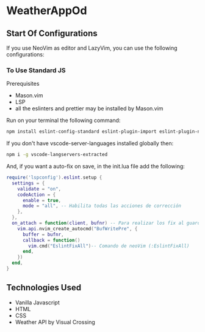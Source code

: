 # WeatherAppOd

## Start Of Configurations

If you use NeoVim as editor and LazyVim, you can use the following configurations:

### To Use Standard JS

Prerequisites

- Mason.vim
- LSP
- all the eslinters and prettier may be installed by Mason.vim

Run on your terminal the following command:

```bash
npm install eslint-config-standard eslint-plugin-import eslint-plugin-node eslint-plugin-promise --save-dev
```

If you don't have vscode-server-languages installed globally then:

```bash
npm i -g vscode-langservers-extracted
```

And, if you want a auto-fix on save, in the init.lua file add the following:

```lua
require('lspconfig').eslint.setup {
  settings = {
    validate = "on",
    codeAction = {
      enable = true,
      mode = "all", -- Habilita todas las acciones de corrección
    },
  },
  on_attach = function(client, bufnr) -- Para realizar los fix al guardar
    vim.api.nvim_create_autocmd("BufWritePre", {
      buffer = bufnr,
      callback = function()
        vim.cmd("EslintFixAll")-- Comando de neoVim (:EslintFixAll)
      end,
    })
  end,
}
```

## Technologies Used

- Vanilla Javascript
- HTML
- CSS
- Weather API by Visual Crossing
